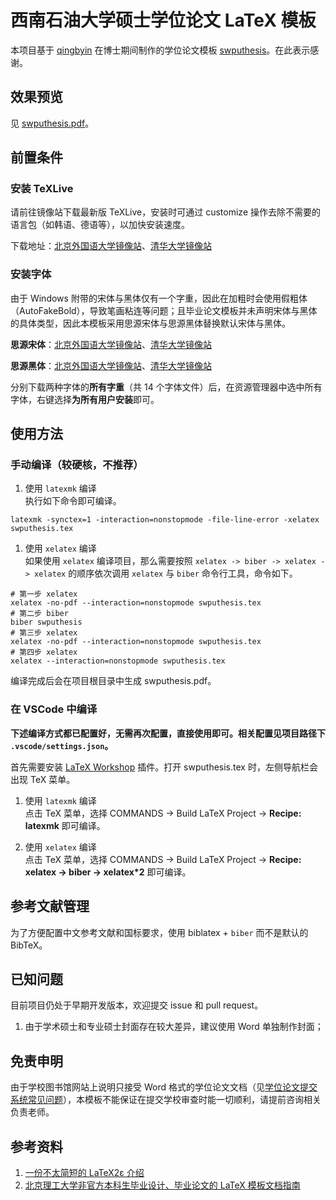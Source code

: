 # 西南石油大学硕士学位论文 LaTeX 模板

本项目基于 [qingbyin](https://github.com/qingbyin) 在博士期间制作的学位论文模板 [swputhesis](https://github.com/qingbyin/swputhesis)。在此表示感谢。

## 效果预览
见 [swputhesis.pdf](https://github.com/sudrizzz/swputhesis/blob/main/swputhesis.pdf)。

## 前置条件

### 安装 TeXLive
请前往镜像站下载最新版 TeXLive，安装时可通过 customize 操作去除不需要的语言包（如韩语、德语等），以加快安装速度。

下载地址：[北京外国语大学镜像站](https://mirrors.bfsu.edu.cn/CTAN/systems/texlive/Images/)、[清华大学镜像站](https://mirrors.tuna.tsinghua.edu.cn/CTAN/systems/texlive/Images/)

### 安装字体
由于 Windows 附带的宋体与黑体仅有一个字重，因此在加粗时会使用假粗体（AutoFakeBold），导致笔画粘连等问题；且毕业论文模板并未声明宋体与黑体的具体类型，因此本模板采用思源宋体与思源黑体替换默认宋体与黑体。

**思源宋体**：[北京外国语大学镜像站](https://mirrors.bfsu.edu.cn/adobe-fonts/source-han-serif/SubsetOTF/CN/)、[清华大学镜像站](https://mirrors.tuna.tsinghua.edu.cn/adobe-fonts/source-han-serif/SubsetOTF/CN/)

**思源黑体**：[北京外国语大学镜像站](https://mirrors.bfsu.edu.cn/adobe-fonts/source-han-sans/SubsetOTF/CN/)、[清华大学镜像站](https://mirrors.tuna.tsinghua.edu.cn/adobe-fonts/source-han-sans/SubsetOTF/CN/)

分别下载两种字体的**所有字重**（共 14 个字体文件）后，在资源管理器中选中所有字体，右键选择**为所有用户安装**即可。

## 使用方法
### 手动编译（较硬核，不推荐）

1. 使用 `latexmk` 编译  
执行如下命令即可编译。  
```shell
latexmk -synctex=1 -interaction=nonstopmode -file-line-error -xelatex swputhesis.tex
```

1. 使用 `xelatex` 编译  
如果使用 `xelatex` 编译项目，那么需要按照 `xelatex -> biber -> xelatex -> xelatex` 的顺序依次调用 `xelatex` 与 `biber` 命令行工具，命令如下。
```shell
# 第一步 xelatex
xelatex -no-pdf --interaction=nonstopmode swputhesis.tex
# 第二步 biber
biber swputhesis
# 第三步 xelatex
xelatex -no-pdf --interaction=nonstopmode swputhesis.tex
# 第四步 xelatex
xelatex --interaction=nonstopmode swputhesis.tex
```

编译完成后会在项目根目录中生成 swputhesis.pdf。

### 在 VSCode 中编译

**下述编译方式都已配置好，无需再次配置，直接使用即可。相关配置见项目路径下 `.vscode/settings.json`。**  

首先需要安装 [LaTeX Workshop](https://marketplace.visualstudio.com/items?itemName=James-Yu.latex-workshop) 插件。打开 swputhesis.tex 时，左侧导航栏会出现 TeX 菜单。

1. 使用 `latexmk` 编译  
点击 TeX 菜单，选择 COMMANDS -> Build LaTeX Project -> **Recipe: latexmk** 即可编译。

2. 使用 `xelatex` 编译  
点击 TeX 菜单，选择 COMMANDS -> Build LaTeX Project -> **Recipe: xelatex -> biber -> xelatex\*2** 即可编译。

## 参考文献管理
为了方便配置中文参考文献和国标要求，使用 biblatex + `biber` 而不是默认的 BibTeX。

## 已知问题
目前项目仍处于早期开发版本，欢迎提交 issue 和 pull request。
1. 由于学术硕士和专业硕士封面存在较大差异，建议使用 Word 单独制作封面；

## 免责申明
由于学校图书馆网站上说明只接受 Word 格式的学位论文文档（见[学位论文提交系统常见问题](https://lib.swpu.edu.cn/95_80/mason/0317x/faq.html?q=13#a)），本模板不能保证在提交学校审查时能一切顺利，请提前咨询相关负责老师。

## 参考资料

1. [一份不太简短的 LaTeX2ε 介绍](https://mirrors.bfsu.edu.cn/CTAN/info/lshort/chinese/lshort-zh-cn.pdf)
2. [北京理工大学非官方本科生毕业设计、毕业论文的 LaTeX 模板文档指南](https://bithesis.spencerwoo.com/Guide/2-Usage/Downloading-and-using-templates.html#%E4%BD%BF%E7%94%A8-vs-code-%E6%92%B0%E5%86%99%E4%B8%8E%E7%BC%96%E8%AF%91-latex-%E6%A8%A1%E6%9D%BF)